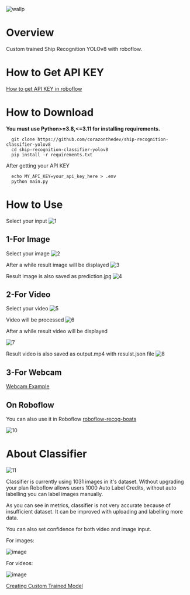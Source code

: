 ![wallp](https://github.com/corazonthedev/ship-recognition-classifier-yolov8/assets/137296314/8f8e3f91-f1f8-437d-a1c0-1cd282399efb)

# Overview

Custom trained Ship Recognition YOLOv8 with roboflow.


# How to Get API KEY

[How to get API KEY in roboflow](https://docs.roboflow.com/api-reference/authentication)

# How to Download

**You must use Python>=3.8,<=3.11 for installing requirements.**

    
      git clone https://github.com/corazonthedev/ship-recognition-classifier-yolov8
      cd ship-recognition-classifier-yolov8
      pip install -r requirements.txt


After getting your API KEY

      echo MY_API_KEY=your_api_key_here > .env
      python main.py

# How to Use

Select your input 
![1](https://github.com/corazonthedev/ship-recognition-classifier-yolov8/assets/137296314/7704d0e8-318b-4e12-a980-db7a6a9c8935)


## 1-For Image

Select your image 
![2](https://github.com/corazonthedev/ship-recognition-classifier-yolov8/assets/137296314/f9adc649-647e-464f-806f-a1f4b58fa2b2)

After a while result image will be displayed 
![3](https://github.com/corazonthedev/ship-recognition-classifier-yolov8/assets/137296314/60ad7e8c-0833-4e4a-8a2c-49ac07a1d724)

Result image is also saved as prediction.jpg
![4](https://github.com/corazonthedev/ship-recognition-classifier-yolov8/assets/137296314/f1f5c477-4b97-4e68-95fb-dab8c059bdb5)


## 2-For Video

Select your video
![5](https://github.com/corazonthedev/ship-recognition-classifier-yolov8/assets/137296314/706c8348-0479-4bb1-8e96-34378c9a7495)

Video will be processed
![6](https://github.com/corazonthedev/ship-recognition-classifier-yolov8/assets/137296314/d5414177-93d5-4dbd-b0eb-2acf6e43492a)

After a while result video will be displayed 


![7](https://github.com/corazonthedev/ship-recognition-classifier-yolov8/assets/137296314/5d08f567-070e-442f-930c-058a1801ded4)

Result video is also saved as output.mp4 with resulst.json file
![8](https://github.com/corazonthedev/ship-recognition-classifier-yolov8/assets/137296314/d3e18916-54eb-49eb-9c1b-fcb8f40486db)


## 3-For Webcam

[Webcam Example](https://youtu.be/WzT_XE2CNFI)

## On Roboflow

You can also use it in Roboflow [roboflow-recog-boats](https://universe.roboflow.com/boats-erj7q/recog-boat)

![10](https://github.com/corazonthedev/ship-recognition-classifier-yolov8/assets/137296314/19c88762-00f8-4a60-9dbe-7e745fe5d284)


# About Classifier 

![11](https://github.com/corazonthedev/ship-recognition-classifier-yolov8/assets/137296314/d5d4ceae-58d5-4163-a14c-9b97256859d0)

Classifier is currently using 1031 images in it's dataset. Without upgrading your plan Roboflow allows users 1000 Auto Label Credits, without auto labelling you can label images manually.  

As you can see in metrics, classifier is not very accurate because of insufficient dataset. It can be improved with uploading and labelling more data. 

You can also set confidence for both video and image input.

For images:


![image](https://github.com/corazonthedev/ship-recognition-classifier-yolov8/assets/137296314/481aadd1-af44-438c-85a0-e4e25fb9a413)


For videos:


![image](https://github.com/corazonthedev/ship-recognition-classifier-yolov8/assets/137296314/07f72ecb-ee26-4417-99ef-19fa85706aef)



[Creating Custom Trained Model](https://blog.roboflow.com/getting-started-with-roboflow/)





